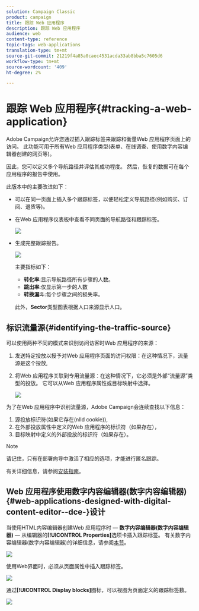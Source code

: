 ```yaml
---
solution: Campaign Classic
product: campaign
title: 跟踪 Web 应用程序
description: 跟踪 Web 应用程序
audience: web
content-type: reference
topic-tags: web-applications
translation-type: tm+mt
source-git-commit: 21219f4a85a0caec4531acda33ab8bba5c7605d6
workflow-type: tm+mt
source-wordcount: '409'
ht-degree: 2%

---
```



# 跟踪 Web 应用程序{#tracking-a-web-application}

Adobe Campaign允许您通过插入跟踪标签来跟踪和衡量Web 应用程序页面上的访问。 此功能可用于所有Web 应用程序类型(表单、在线调查、使用数字内容编辑器创建的网页等)。

因此，您可以定义多个导航路径并评估其成功程度。 然后，恢复的数据可在每个应用程序的报告中使用。

此版本中的主要改进如下：

* 可以在同一页面上插入多个跟踪标签，以便轻松定义导航路径(例如购买、订阅、退货等)。
* 在Web 应用程序仪表板中查看不同页面的导航路径和跟踪标签。

   ![](assets/trackers_1.png)

* 生成完整跟踪报告。

   ![](assets/trackers_5.png)

   主要指标如下：

   * **转化率**:显示导航路径所有步骤的人数。
   * **跳出率**:仅显示第一步的人数
   * **转换漏斗**:每个步骤之间的损失率。

   此外，**Sector**&#x200B;类型图表根据人口来源显示人口。

## 标识流量源{#identifying-the-traffic-source}

可以使用两种不同的模式来识别访问访客时Web 应用程序的来源：

1. 发送特定投放以授予对Web 应用程序页面的访问权限：在这种情况下，流量源是这个投放,
1. 将Web 应用程序关联到专用流量源：在这种情况下，它必须是外部“流量源”类型的投放。 它可以从Web 应用程序属性或目标映射中选择。

   ![](assets/trackers_6.png)

为了在Web 应用程序中识别流量源，Adobe Campaign会连续查找以下信息：

1. 源投放标识符(如果它存在(nlId cookie)),
1. 在外部投放属性中定义的Web 应用程序的标识符（如果存在），
1. 目标映射中定义的外部投放的标识符（如果存在）。

>[!NOTE]
>
>请记住，只有在部署向导中激活了相应的选项，才能进行匿名跟踪。
>
>有关详细信息，请参阅[安装指南](../../installation/using/deploying-an-instance.md)。

## Web 应用程序使用数字内容编辑器(数字内容编辑器){#web-applications-designed-with-digital-content-editor--dce-}设计

当使用HTML内容编辑器创建Web 应用程序时 — **数字内容编辑器(数字内容编辑器)** — 从编辑器的&#x200B;**[!UICONTROL Properties]**&#x200B;选项卡插入跟踪标签。 有关数字内容编辑器(数字内容编辑器)的详细信息，请参阅[本节](../../web/using/about-campaign-html-editor.md)。

![](assets/trackers_2.png)

使用Web界面时，必须从页面属性中插入跟踪标签。

![](assets/trackers_3.png)

通过&#x200B;**[!UICONTROL Display blocks]**&#x200B;图标，可以视图为页面定义的跟踪标签数。

![](assets/trackers_4.png)

